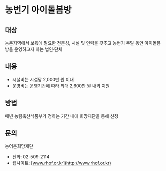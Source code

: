 # 농번기 아이돌봄방

## 대상
농촌지역에서 보육에 필요한 전문성, 시설 및 인력을 갖추고 농번기 주말 동안 아이돌봄방을 운영하고자 하는 법인·단체

## 내용
- 시설비는 시설당 2,000만 원 이내
- 운영비는 운영기간에 따라 최대 2,600만 원 내외 지원 

## 방법
매년 농림축산식품부가 정하는 기간 내에 희망재단을 통해 신청

## 문의
농어촌희망재단
- 전화: 02-509-2114
- 웹사이트: [www.rhof.or.kr](http://www.rhof.or.kr)
